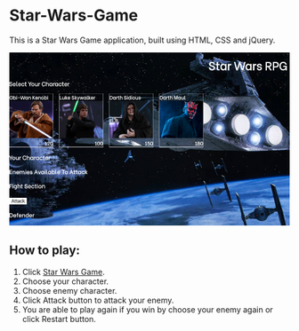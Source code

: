 # Star-Wars-Game

This is a Star Wars Game application, built using HTML, CSS and jQuery.

![Home Page](./assets/images/stw.png)

## How to play:

1. Click [Star Wars Game](https://tiurzm.github.io/Star-Wars-Game/).
2. Choose your character.
3. Choose enemy character.
4. Click Attack button to attack your enemy.
5. You are able to play again if you win by choose your enemy again or click Restart button.
